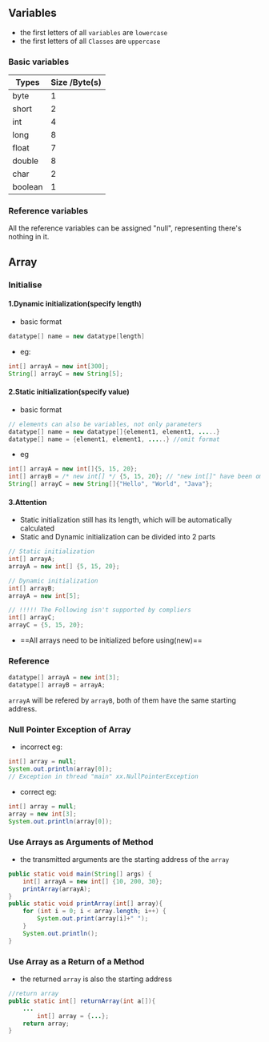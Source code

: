 ## Variables

- the first letters of all `variables` are `lowercase`
- the first letters of all `Classes` are `uppercase`

### Basic variables

| Types   | Size /Byte(s) |
| ------- | ------------- |
| byte    | 1             |
| short   | 2             |
| int     | 4             |
| long    | 8             |
| float   | 7             |
| double  | 8             |
| char    | 2             |
| boolean | 1             |

### Reference variables

All the reference variables can be assigned "null", representing there's nothing in it.



## Array

### Initialise

#### 1.Dynamic initialization(specify length)

- basic format

```java
datatype[] name = new datatype[length]
```

- eg:

```java
int[] arrayA = new int[300];
String[] arrayC = new String[5];
```

#### 2.Static initialization(specify value)

- basic format

```java
// elements can also be variables, not only parameters
datatype[] name = new datatype[]{element1, element1, .....}
datatype[] name = {element1, element1, .....} //omit format
```

- eg

```java
int[] arrayA = new int[]{5, 15, 20};
int[] arrayB = /* new int[] */ {5, 15, 20}; // "new int[]" have been omitted
String[] arrayC = new String[]{"Hello", "World", "Java"};
```

#### 3.Attention

- Static initialization still has its length, which will be automatically calculated
- Static and Dynamic initialization can be divided into 2 parts

```java
// Static initialization
int[] arrayA;
arrayA = new int[] {5, 15, 20};

// Dynamic initialization
int[] arrayB;
arrayA = new int[5];

// !!!!! The Following isn't supported by compliers
int[] arrayC;
arrayC = {5, 15, 20};
```

- ==All arrays need to be initialized before using(new)==

### Reference

```java
datatype[] arrayA = new int[3];
datatype[] arrayB = arrayA;
```

`arrayA` will be refered by `arrayB`, both of them have the same starting address.

### Null Pointer Exception of Array

- incorrect eg:

```java
int[] array = null;
System.out.println(array[0]);
// Exception in thread "main" xx.NullPointerException
```

- correct eg:

```java
int[] array = null;
array = new int[3];
System.out.println(array[0]);
```

### Use Arrays as Arguments of Method

- the transmitted arguments are the starting address of the `array`

```java
public static void main(String[] args) {
    int[] arrayA = new int[] {10, 200, 30};
    printArray(arrayA);
}
public static void printArray(int[] array){
    for (int i = 0; i < array.length; i++) {
        System.out.print(array[i]+" ");
    }
    System.out.println();
}
```

### Use Array as a Return of a Method

- the returned `array` is also the starting address

```java
//return array
public static int[] returnArray(int a[]){
  	...
 		int[] array = {...};
    return array;
}
```
